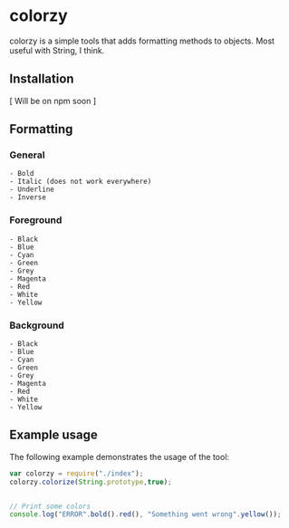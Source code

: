 # colorzy

colorzy is a simple tools that adds formatting methods to objects. Most useful with String, I think.

## Installation

[ Will be on npm soon ]

## Formatting

### General

    - Bold
    - Italic (does not work everywhere)
    - Underline
    - Inverse

### Foreground

    - Black
    - Blue
    - Cyan
    - Green
    - Grey
    - Magenta
    - Red
    - White
    - Yellow

### Background

    - Black
    - Blue
    - Cyan
    - Green
    - Grey
    - Magenta
    - Red
    - White
    - Yellow

## Example usage

The following example demonstrates the usage of the tool:

```javascript
var colorzy = require("./index");
colorzy.colorize(String.prototype,true);


// Print some colors
console.log("ERROR".bold().red(), "Something went wrong".yellow());
```